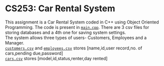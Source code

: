 # CS253: Car Rental System
This assignment is a Car Rental System coded in C++ using Object Oriented Programming. The code is present in [`main.cpp`](/main.cpp). There are 3 csv files for storing databases and a 4th one for saving system settings.
<br>The system allows three types of users- Customers, Employees and a Manager.<br>
[`customers.csv`](/customers.csv) and [`employees.csv`](/employees.csv) stores [name,id,user record,no. of cars,pending due,password]<br>
[`cars.csv`](/cars.csv) stores [model,id,status,renter,day rented]<br>
